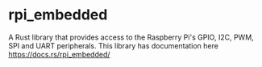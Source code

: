 # rpi_embedded
A Rust library that provides access to the Raspberry Pi's GPIO, I2C, PWM, SPI and UART peripherals.
This library has documentation here
https://docs.rs/rpi_embedded/

